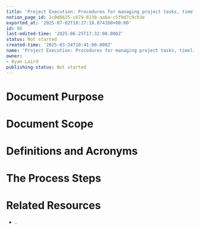 ```yaml
---
title: 'Project Execution: Procedures for managing project tasks, timelines, and resources.'
notion_page_id: 1c0d6625-c679-8130-aa6a-c5f9d7c9cb3e
exported_at: '2025-07-02T18:17:18.074160+00:00'
id: 86
last-edited-time: '2025-06-25T17:32:00.000Z'
status: Not started
created-time: '2025-03-24T10:41:00.000Z'
name: 'Project Execution: Procedures for managing project tasks, timelines, and resources.'
owner:
- Ryan Laird
publishing-status: Not started
---
```


# Document Purpose

<!-- Unsupported block type: divider -->

<!-- Unsupported block type: unsupported -->



# Document Scope

<!-- Unsupported block type: divider -->

<!-- Unsupported block type: unsupported -->

# Definitions and Acronyms

<!-- Unsupported block type: divider -->

<!-- Unsupported block type: child_database -->

# The Process Steps

<!-- Unsupported block type: divider -->

<!-- Unsupported block type: unsupported -->

<!-- Unsupported block type: table_of_contents -->



# Related Resources

<!-- Unsupported block type: divider -->

- .